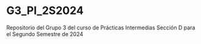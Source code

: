 # G3_PI_2S2024
Repositorio del Grupo 3 del curso de Prácticas Intermedias Sección D para el Segundo Semestre de 2024
